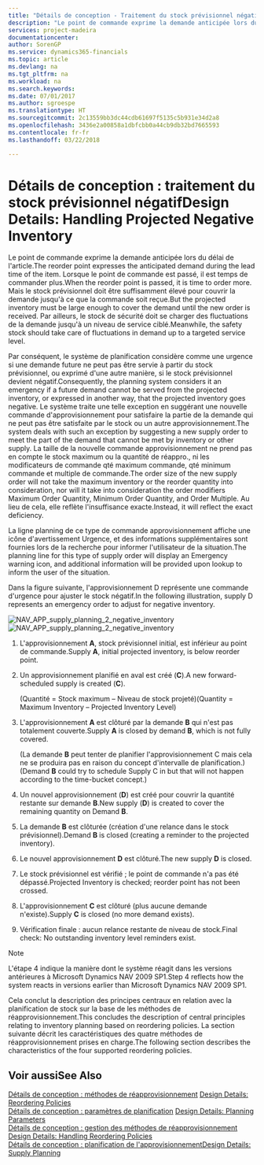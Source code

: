 ```yaml
---
title: "Détails de conception - Traitement du stock prévisionnel négatif | Microsoft Docs"
description: "Le point de commande exprime la demande anticipée lors du délai de l'article. Lorsque le point de commande est passé, il est temps de commander plus. Mais le stock prévisionnel doit être suffisamment élevé pour couvrir la demande jusqu'à ce que la commande soit reçue. Par ailleurs, le stock de sécurité doit se charger des fluctuations de la demande jusqu'à un niveau de service ciblé."
services: project-madeira
documentationcenter: 
author: SorenGP
ms.service: dynamics365-financials
ms.topic: article
ms.devlang: na
ms.tgt_pltfrm: na
ms.workload: na
ms.search.keywords: 
ms.date: 07/01/2017
ms.author: sgroespe
ms.translationtype: HT
ms.sourcegitcommit: 2c13559bb3dc44cdb61697f5135c5b931e34d2a8
ms.openlocfilehash: 3436e2a00858a1dbfcbb0a44cb9db32bd7665593
ms.contentlocale: fr-fr
ms.lasthandoff: 03/22/2018

---
```

# <a name="design-details-handling-projected-negative-inventory"></a><span data-ttu-id="e1e6d-106">Détails de conception : traitement du stock prévisionnel négatif</span><span class="sxs-lookup"><span data-stu-id="e1e6d-106">Design Details: Handling Projected Negative Inventory</span></span>
<span data-ttu-id="e1e6d-107">Le point de commande exprime la demande anticipée lors du délai de l'article.</span><span class="sxs-lookup"><span data-stu-id="e1e6d-107">The reorder point expresses the anticipated demand during the lead time of the item.</span></span> <span data-ttu-id="e1e6d-108">Lorsque le point de commande est passé, il est temps de commander plus.</span><span class="sxs-lookup"><span data-stu-id="e1e6d-108">When the reorder point is passed, it is time to order more.</span></span> <span data-ttu-id="e1e6d-109">Mais le stock prévisionnel doit être suffisamment élevé pour couvrir la demande jusqu'à ce que la commande soit reçue.</span><span class="sxs-lookup"><span data-stu-id="e1e6d-109">But the projected inventory must be large enough to cover the demand until the new order is received.</span></span> <span data-ttu-id="e1e6d-110">Par ailleurs, le stock de sécurité doit se charger des fluctuations de la demande jusqu'à un niveau de service ciblé.</span><span class="sxs-lookup"><span data-stu-id="e1e6d-110">Meanwhile, the safety stock should take care of fluctuations in demand up to a targeted service level.</span></span>  

 <span data-ttu-id="e1e6d-111">Par conséquent, le système de planification considère comme une urgence si une demande future ne peut pas être servie à partir du stock prévisionnel, ou exprimé d'une autre manière, si le stock prévisionnel devient négatif.</span><span class="sxs-lookup"><span data-stu-id="e1e6d-111">Consequently, the planning system considers it an emergency if a future demand cannot be served from the projected inventory, or expressed in another way, that the projected inventory goes negative.</span></span> <span data-ttu-id="e1e6d-112">Le système traite une telle exception en suggérant une nouvelle commande d'approvisionnement pour satisfaire la partie de la demande qui ne peut pas être satisfaite par le stock ou un autre approvisionnement.</span><span class="sxs-lookup"><span data-stu-id="e1e6d-112">The system deals with such an exception by suggesting a new supply order to meet the part of the demand that cannot be met by inventory or other supply.</span></span> <span data-ttu-id="e1e6d-113">La taille de la nouvelle commande approvisionnement ne prend pas en compte le stock maximum ou la quantité de réappro., ni les modificateurs de commande qté maximum commande, qté minimum commande et multiple de commande.</span><span class="sxs-lookup"><span data-stu-id="e1e6d-113">The order size of the new supply order will not take the maximum inventory or the reorder quantity into consideration, nor will it take into consideration the order modifiers Maximum Order Quantity, Minimum Order Quantity, and Order Multiple.</span></span> <span data-ttu-id="e1e6d-114">Au lieu de cela, elle reflète l'insuffisance exacte.</span><span class="sxs-lookup"><span data-stu-id="e1e6d-114">Instead, it will reflect the exact deficiency.</span></span>  

 <span data-ttu-id="e1e6d-115">La ligne planning de ce type de commande approvisionnement affiche une icône d'avertissement Urgence, et des informations supplémentaires sont fournies lors de la recherche pour informer l'utilisateur de la situation.</span><span class="sxs-lookup"><span data-stu-id="e1e6d-115">The planning line for this type of supply order will display an Emergency warning icon, and additional information will be provided upon lookup to inform the user of the situation.</span></span>  

 <span data-ttu-id="e1e6d-116">Dans la figure suivante, l'approvisionnement D représente une commande d'urgence pour ajuster le stock négatif.</span><span class="sxs-lookup"><span data-stu-id="e1e6d-116">In the following illustration, supply D represents an emergency order to adjust for negative inventory.</span></span>  

 <span data-ttu-id="e1e6d-117">![](media/nav_app_supply_planning_2_negative_inventory.png "NAV_APP_supply_planning_2_negative_inventory")</span><span class="sxs-lookup"><span data-stu-id="e1e6d-117">![](media/nav_app_supply_planning_2_negative_inventory.png "NAV_APP_supply_planning_2_negative_inventory")</span></span>  

1.  <span data-ttu-id="e1e6d-118">L'approvisionnement **A**, stock prévisionnel initial, est inférieur au point de commande.</span><span class="sxs-lookup"><span data-stu-id="e1e6d-118">Supply **A**, initial projected inventory, is below reorder point.</span></span>  

2.  <span data-ttu-id="e1e6d-119">Un approvisionnement planifié en aval est créé (**C**).</span><span class="sxs-lookup"><span data-stu-id="e1e6d-119">A new forward-scheduled supply is created (**C**).</span></span>  

     <span data-ttu-id="e1e6d-120">(Quantité = Stock maximum – Niveau de stock projeté)</span><span class="sxs-lookup"><span data-stu-id="e1e6d-120">(Quantity = Maximum Inventory – Projected Inventory Level)</span></span>  

3.  <span data-ttu-id="e1e6d-121">L'approvisionnement **A** est clôturé par la demande **B** qui n'est pas totalement couverte.</span><span class="sxs-lookup"><span data-stu-id="e1e6d-121">Supply **A** is closed by demand **B**, which is not fully covered.</span></span>  

     <span data-ttu-id="e1e6d-122">(La demande **B** peut tenter de planifier l'approvisionnement C mais cela ne se produira pas en raison du concept d'intervalle de planification.)</span><span class="sxs-lookup"><span data-stu-id="e1e6d-122">(Demand **B** could try to schedule Supply C in but that will not happen according to the time-bucket concept.)</span></span>  

4.  <span data-ttu-id="e1e6d-123">Un nouvel approvisionnement (**D**) est créé pour couvrir la quantité restante sur demande **B**.</span><span class="sxs-lookup"><span data-stu-id="e1e6d-123">New supply (**D**) is created to cover the remaining quantity on Demand **B**.</span></span>  

5.  <span data-ttu-id="e1e6d-124">La demande **B** est clôturée (création d'une relance dans le stock prévisionnel).</span><span class="sxs-lookup"><span data-stu-id="e1e6d-124">Demand **B** is closed (creating a reminder to the projected inventory).</span></span>  

6.  <span data-ttu-id="e1e6d-125">Le nouvel approvisionnement **D** est clôturé.</span><span class="sxs-lookup"><span data-stu-id="e1e6d-125">The new supply **D** is closed.</span></span>  

7.  <span data-ttu-id="e1e6d-126">Le stock prévisionnel est vérifié ; le point de commande n'a pas été dépassé.</span><span class="sxs-lookup"><span data-stu-id="e1e6d-126">Projected Inventory is checked; reorder point has not been crossed.</span></span>  

8.  <span data-ttu-id="e1e6d-127">L'approvisionnement **C** est clôturé (plus aucune demande n'existe).</span><span class="sxs-lookup"><span data-stu-id="e1e6d-127">Supply **C** is closed (no more demand exists).</span></span>  

9. <span data-ttu-id="e1e6d-128">Vérification finale : aucun relance restante de niveau de stock.</span><span class="sxs-lookup"><span data-stu-id="e1e6d-128">Final check: No outstanding inventory level reminders exist.</span></span>  

> [!NOTE]  
>  <span data-ttu-id="e1e6d-129">L'étape 4 indique la manière dont le système réagit dans les versions antérieures à Microsoft Dynamics NAV 2009 SP1.</span><span class="sxs-lookup"><span data-stu-id="e1e6d-129">Step 4 reflects how the system reacts in versions earlier than Microsoft Dynamics NAV 2009 SP1.</span></span>  

 <span data-ttu-id="e1e6d-130">Cela conclut la description des principes centraux en relation avec la planification de stock sur la base de les méthodes de réapprovisionnement.</span><span class="sxs-lookup"><span data-stu-id="e1e6d-130">This concludes the description of central principles relating to inventory planning based on reordering policies.</span></span> <span data-ttu-id="e1e6d-131">La section suivante décrit les caractéristiques des quatre méthodes de réapprovisionnement prises en charge.</span><span class="sxs-lookup"><span data-stu-id="e1e6d-131">The following section describes the characteristics of the four supported reordering policies.</span></span>  

## <a name="see-also"></a><span data-ttu-id="e1e6d-132">Voir aussi</span><span class="sxs-lookup"><span data-stu-id="e1e6d-132">See Also</span></span>  
 <span data-ttu-id="e1e6d-133">[Détails de conception : méthodes de réapprovisionnement](design-details-reordering-policies.md) </span><span class="sxs-lookup"><span data-stu-id="e1e6d-133">[Design Details: Reordering Policies](design-details-reordering-policies.md) </span></span>  
 <span data-ttu-id="e1e6d-134">[Détails de conception : paramètres de planification](design-details-planning-parameters.md) </span><span class="sxs-lookup"><span data-stu-id="e1e6d-134">[Design Details: Planning Parameters](design-details-planning-parameters.md) </span></span>  
 <span data-ttu-id="e1e6d-135">[Détails de conception : gestion des méthodes de réapprovisionnement](design-details-handling-reordering-policies.md) </span><span class="sxs-lookup"><span data-stu-id="e1e6d-135">[Design Details: Handling Reordering Policies](design-details-handling-reordering-policies.md) </span></span>  
 [<span data-ttu-id="e1e6d-136">Détails de conception : planification de l'approvisionnement</span><span class="sxs-lookup"><span data-stu-id="e1e6d-136">Design Details: Supply Planning</span></span>](design-details-supply-planning.md)

